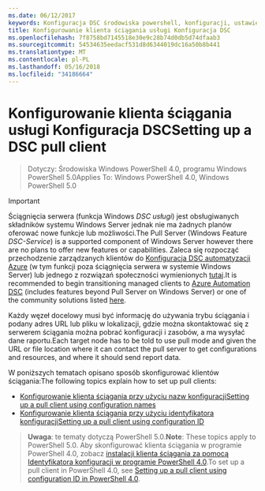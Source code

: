 ```yaml
---
ms.date: 06/12/2017
keywords: Konfiguracja DSC środowiska powershell, konfiguracji, ustawienia
title: Konfigurowanie klienta ściągania usługi Konfiguracja DSC
ms.openlocfilehash: 7f8758bd7145518e30e9c28b74d0db5d74dfaab3
ms.sourcegitcommit: 54534635eedacf531d8d6344019dc16a50b8b441
ms.translationtype: MT
ms.contentlocale: pl-PL
ms.lasthandoff: 05/16/2018
ms.locfileid: "34186664"
---
```

# <a name="setting-up-a-dsc-pull-client"></a><span data-ttu-id="22624-103">Konfigurowanie klienta ściągania usługi Konfiguracja DSC</span><span class="sxs-lookup"><span data-stu-id="22624-103">Setting up a DSC pull client</span></span>

> <span data-ttu-id="22624-104">Dotyczy: Środowiska Windows PowerShell 4.0, programu Windows PowerShell 5.0</span><span class="sxs-lookup"><span data-stu-id="22624-104">Applies To: Windows PowerShell 4.0, Windows PowerShell 5.0</span></span>

> [!IMPORTANT]
> <span data-ttu-id="22624-105">Ściągnięcia serwera (funkcja Windows *DSC usługi*) jest obsługiwanych składników systemu Windows Server jednak nie ma żadnych planów oferować nowe funkcje lub możliwości.</span><span class="sxs-lookup"><span data-stu-id="22624-105">The Pull Server (Windows Feature *DSC-Service*) is a supported component of Windows Server however there are no plans to offer new features or capabilities.</span></span> <span data-ttu-id="22624-106">Zaleca się rozpocząć przechodzenie zarządzanych klientów do [Konfiguracja DSC automatyzacji Azure](/azure/automation/automation-dsc-getting-started) (w tym funkcji poza ściągnięcia serwera w systemie Windows Server) lub jednego z rozwiązań społeczności wymienionych [tutaj](pullserver.md#community-solutions-for-pull-service).</span><span class="sxs-lookup"><span data-stu-id="22624-106">It is recommended to begin transitioning managed clients to [Azure Automation DSC](/azure/automation/automation-dsc-getting-started) (includes features beyond Pull Server on Windows Server) or one of the community solutions listed [here](pullserver.md#community-solutions-for-pull-service).</span></span>

<span data-ttu-id="22624-107">Każdy węzeł docelowy musi być informację do używania trybu ściągania i podany adres URL lub pliku w lokalizacji, gdzie można skontaktować się z serwerem ściągania można pobrać konfiguracji i zasobów, a ma wysyłać dane raportu.</span><span class="sxs-lookup"><span data-stu-id="22624-107">Each target node has to be told to use pull mode and given the URL or file location where it can contact the pull server to get configurations and resources, and where it should send report data.</span></span>

<span data-ttu-id="22624-108">W poniższych tematach opisano sposób skonfigurować klientów ściągania:</span><span class="sxs-lookup"><span data-stu-id="22624-108">The following topics explain how to set up pull clients:</span></span>

* [<span data-ttu-id="22624-109">Konfigurowanie klienta ściągania przy użyciu nazw konfiguracji</span><span class="sxs-lookup"><span data-stu-id="22624-109">Setting up a pull client using configuration names</span></span>](pullClientConfigNames.md)
* [<span data-ttu-id="22624-110">Konfigurowanie klienta ściągania przy użyciu identyfikatora konfiguracji</span><span class="sxs-lookup"><span data-stu-id="22624-110">Setting up a pull client using configuration ID</span></span>](pullClientConfigID.md)

> <span data-ttu-id="22624-111">**Uwaga**: te tematy dotyczą PowerShell 5.0.</span><span class="sxs-lookup"><span data-stu-id="22624-111">**Note**: These topics apply to PowerShell 5.0.</span></span> <span data-ttu-id="22624-112">Aby skonfigurować klienta ściągania w programie PowerShell 4.0, zobacz [instalacji klienta ściągania za pomocą Identyfikatora konfiguracji w programie PowerShell 4.0](pullClientConfigID4.md).</span><span class="sxs-lookup"><span data-stu-id="22624-112">To set up a pull client in PowerShell 4.0, see [Setting up a pull client using configuration ID in PowerShell 4.0](pullClientConfigID4.md).</span></span>